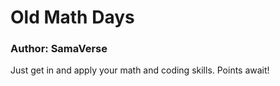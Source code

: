 # Old Math Days

### Author: SamaVerse

Just get in and apply your math and coding skills. Points await!